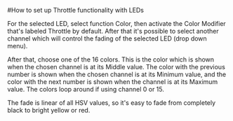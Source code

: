 #How to set up Throttle functionality with LEDs

For the selected LED, select function Color, then activate the Color Modifier that's labeled Throttle by default. After that it's possible to select another channel which will control the fading of the selected LED (drop down menu).

After that, choose one of the 16 colors. This is the color which is shown when the chosen channel is at its Middle value. The color with the previous number is shown when the chosen channel is at its Minimum value, and the color with the next number is shown when the channel is at its Maximum value. The colors loop around if using channel 0 or 15.

The fade is linear of all HSV values, so it's easy to fade from completely black to bright yellow or red. 